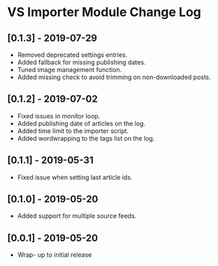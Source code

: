
# VS Importer Module Change Log

## [0.1.3] - 2019-07-29

- Removed deprecated settings entries.
- Added fallback for missing publishing dates.
- Tuned image management function.
- Added missing check to avoid trimming on non-downloaded posts.

## [0.1.2] - 2019-07-02

- Fixed issues in monitor loop.
- Added publishing date of articles on the log.
- Added time limit to the importer script.
- Added wordwrapping to the tags list on the log.

## [0.1.1] - 2019-05-31

- Fixed issue when setting last article ids.

## [0.1.0] - 2019-05-20

- Added support for multiple source feeds.

## [0.0.1] - 2019-05-20 

- Wrap- up to initial release

